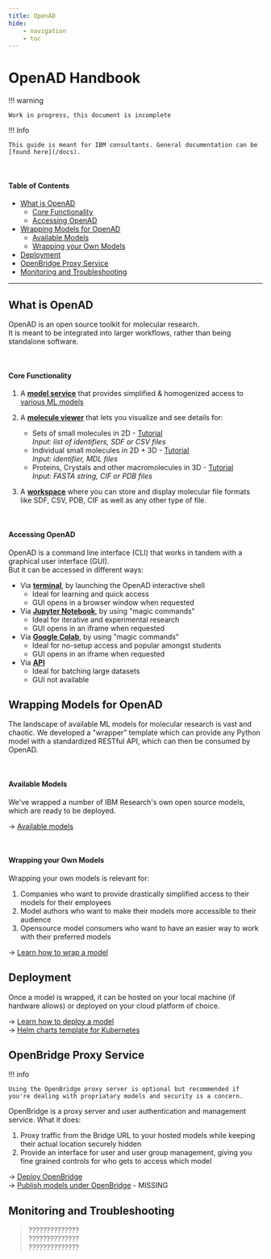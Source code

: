 ```yaml
---
title: OpenAD
hide:
    - navigation
    - toc
---
```


<!--
This is an unlisted page with instructions for IBM consultants on how to:
- Set up OpenAD
- Wrap a ML model
- Deploy it on cloud platform of choice
- Make it available via OpenBridge
- Monitor & troubleshoot
-->

# OpenAD Handbook <!-- omit in toc -->

!!! warning

    Work in progress, this document is incomplete

!!! Info

    This guide is meant for IBM consultants. General documentation can be [found here](/docs).

<br>

#### Table of Contents <!-- omit in toc -->

-   [What is OpenAD](#what-is-openad)
    -   [Core Functionality](#core-functionality)
    -   [Accessing OpenAD](#accessing-openad)
-   [Wrapping Models for OpenAD](#wrapping-models-for-openad)
    -   [Available Models](#available-models)
    -   [Wrapping your Own Models](#wrapping-your-own-models)
-   [Deployment](#deployment)
-   [OpenBridge Proxy Service](#openbridge-proxy-service)
-   [Monitoring and Troubleshooting](#monitoring-and-troubleshooting)

---

## What is OpenAD

OpenAD is an open source toolkit for molecular research.  
It is meant to be integrated into larger workflows, rather than being standalone software.

<br>

#### Core Functionality

1.  A [**model service**](/docs/model-service/) that provides simplified & homogenized access to [various ML models](/docs/model-service/available-models/)
1.  A [**molecule viewer**](/docs/gui#molecule-viewer) that lets you visualize and see details for:

    -   Sets of small molecules in 2D - [Tutorial](/blog/2025/03/19/visualizing-molecules-in-jupyter-notebook-from-a-list-or-dataframe/)  
        _Input: list of identifiers, SDF or CSV files_
    -   Individual small molecules in 2D + 3D - [Tutorial](/blog/2025/03/17/how-to-visualize-a-molecule-in-jupyter-notebook/)  
        _Input: identifier, MDL files_
    -   Proteins, Crystals and other macromolecules in 3D - [Tutorial](/blog/2025/03/24/how-to-visualize-proteins-in-jupyter-notebook/)  
        _Input: FASTA string, CIF or PDB files_

1.  A [**workspace**](/docs/base-concepts/#workspaces) where you can store and display molecular file formats like SDF, CSV, PDB, CIF as well as any other type of file.

<br>

#### Accessing OpenAD

OpenAD is a command line interface (CLI) that works in tandem with a graphical user interface (GUI).  
But it can be accessed in different ways:

-   Via [**terminal**](/docs/getting-started/), by launching the OpenAD interactive shell
    -   Ideal for learning and quick access
    -   GUI opens in a browser window when requested
-   Via [**Jupyter Notebook**](/docs/getting-started/), by using "magic commands"
    -   Ideal for iterative and experimental research
    -   GUI opens in an iframe when requested
-   Via [**Google Colab**](https://colab.research.google.com/drive/13r9LojtJTLZ8MEO1KNqJAKTieWmEUJQM), by using "magic commands"
    -   Ideal for no-setup access and popular amongst students
    -   GUI opens in an iframe when requested
-   Via [**API**](/docs/api)
    -   Ideal for batching large datasets
    -   GUI not available

## Wrapping Models for OpenAD

The landscape of available ML models for molecular research is vast and chaotic. We developed a "wrapper" template which can provide any Python model with a standardized RESTful API, which can then be consumed by OpenAD.

<br>

#### Available Models

We've wrapped a number of IBM Research's own open source models, which are ready to be deployed.

&rarr; [Available models](/docs/model-service/available-models/)

<br>

#### Wrapping your Own Models

Wrapping your own models is relevant for:

1. Companies who want to provide drastically simplified access to their models for their employees
2. Model authors who want to make their models more accessible to their audience
3. Opensource model consumers who want to have an easier way to work with their preferred models

&rarr; [Learn how to wrap a model](https://github.com/acceleratedscience/openad_service_utils)

## Deployment

Once a model is wrapped, it can be hosted on your local machine (if hardware allows) or deployed on your cloud platform of choice.

&rarr; [Learn how to deploy a model](/docs/model-service/deploying-models/)  
&rarr; [Helm charts template for Kubernetes](https://github.com/acceleratedscience/openad-model-helm-template)

## OpenBridge Proxy Service

!!! info

    Using the OpenBridge proxy server is optional but recommended if you're dealing with propriatary models and security is a concern.

OpenBridge is a proxy server and user authentication and management service. What it does:

1. Proxy traffic from the Bridge URL to your hosted models while keeping their actual location securely hidden
2. Provide an interface for user and user group management, giving you fine grained controls for who gets to access which model

&rarr; [Deploy OpenBridge](https://github.com/acceleratedscience/bridge/blob/main/doc/deployment.md)  
&rarr; [Publish models under OpenBridge](#) - MISSING

## Monitoring and Troubleshooting

> ??????????????  
> ??????????????  
> ??????????????
